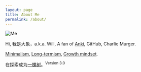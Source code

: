 ```yaml
---
layout: page
title: About Me
permalink: /about/
---
```


![Me](https://i.imgur.com/OJjTJOt.jpg)


Hi, 我是大象，a.k.a. Will, A fan of [Anki](https://github.com/willwang-x/tools/tree/main/tools/anki), GitHub, Charlie Murger. 

[Minimalism](https://github.com/willwang-x/all-about-will/blob/master/define/minimalism.md), [Long-termism](https://github.com/willwang-x/workflow), [Growth mindset](https://willwang.cc/2018/10/tenet). 

在探索成为[一棵树](https://willwang.cc/2019/01/life-README)。<sup>Version 3.0 </sup>